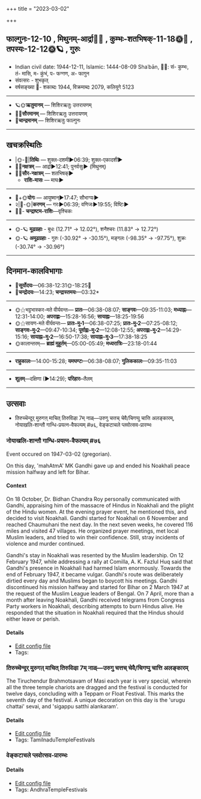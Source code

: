 +++
title = "2023-03-02"

+++
## फाल्गुनः-12-10  ,  मिथुनम्-आर्द्रा🌛🌌  ,  कुम्भः-शतभिषक्-11-18🌞🌌  ,  तपस्यः-12-12🌞🪐  ,  गुरुः
- Indian civil date: 1944-12-11, Islamic: 1444-08-09 Shaʿbān, 🌌🌞: सं- कुम्भः, तं- मासि, म- कुंभं, प- फग्गण, अ- फागुन
- संवत्सरः - शुभकृत्
- वर्षसङ्ख्या 🌛- शकाब्दः 1944, विक्रमाब्दः 2079, कलियुगे 5123
___________________
- 🪐🌞**ऋतुमानम्** — शिशिरऋतुः उत्तरायणम्
- 🌌🌞**सौरमानम्** — शिशिरऋतुः उत्तरायणम्
- 🌛**चान्द्रमानम्** — शिशिरऋतुः फाल्गुनः
___________________


## खचक्रस्थितिः
- |🌞-🌛|**तिथिः** — शुक्ल-दशमी►06:39; शुक्ल-एकादशी►  
- 🌌🌛**नक्षत्रम्** — आर्द्रा►12:41; पुनर्वसुः► (मिथुनम्)  
- 🌌🌞**सौर-नक्षत्रम्** — शतभिषक्►  
  - **राशि-मासः** — माघः► 
___________________
- 🌛+🌞**योगः** — आयुष्मान्►17:47; सौभाग्यः►  
- २|🌛-🌞|**करणम्** — गरः►06:39; वणिजः►19:55; विष्टिः►  
- 🌌🌛- **चन्द्राष्टम-राशिः**—वृश्चिकः  
___________________
- 🌞-🪐 **मूढग्रहाः** - बुधः (12.71° → 12.02°), शनैश्चरः (11.83° → 12.72°)
- 🌞-🪐 **अमूढग्रहाः** - गुरुः (-30.92° → -30.15°), मङ्गलः (-98.35° → -97.75°), शुक्रः (-30.74° → -30.96°)
___________________


## दिनमान-कालविभागाः
- 🌅**सूर्योदयः**—06:38-12:31🌞️-18:25🌇  
- 🌛**चन्द्रोदयः**—14:23; **चन्द्रास्तमयः**—03:32*  
___________________
- 🌞⚝भट्टभास्कर-मते वीर्यवन्तः— **प्रातः**—06:38-08:07; **साङ्गवः**—09:35-11:03; **मध्याह्नः**—12:31-14:00; **अपराह्णः**—15:28-16:56; **सायाह्नः**—18:25-19:56  
- 🌞⚝सायण-मते वीर्यवन्तः— **प्रातः-मु॰1**—06:38-07:25; **प्रातः-मु॰2**—07:25-08:12; **साङ्गवः-मु॰2**—09:47-10:34; **पूर्वाह्णः-मु॰2**—12:08-12:55; **अपराह्णः-मु॰2**—14:29-15:16; **सायाह्नः-मु॰2**—16:50-17:38; **सायाह्नः-मु॰3**—17:38-18:25  
- 🌞कालान्तरम्— **ब्राह्मं मुहूर्तम्**—05:00-05:49; **मध्यरात्रिः**—23:18-01:44  
___________________
- **राहुकालः**—14:00-15:28; **यमघण्टः**—06:38-08:07; **गुलिककालः**—09:35-11:03  
___________________
- **शूलम्**—दक्षिणा (►14:29); **परिहारः**–तैलम्  
___________________

## उत्सवाः
- तिरुच्चॆन्दूर् मुरुगऩ् माचित् तिरुविऴा 7म् नाळ्—उरुगु चत्तच् चेवै/चिगप्पु चात्ति अलङ्कारम्, नोयाखलि-शान्तौ गान्धि-प्रयत्न-वैफल्यम् #७६, वेङ्कटाचले प्लवोत्सव-प्रारम्भः
### नोयाखलि-शान्तौ गान्धि-प्रयत्न-वैफल्यम् #७६

Event occured on 1947-03-02 (gregorian). 

On this day, 'mahAtmA' MK Gandhi gave up and ended his Noakhali peace mission halfway and left for Bihar.

#### Context
On 18 October, Dr. Bidhan Chandra Roy personally communicated with Gandhi, appraising him of the massacre of Hindus in Noakhali and the plight of the Hindu women. At the evening prayer event, he mentioned this, and decided to visit Noakhali. Gandhi started for Noakhali on 6 November and reached Chaumuhani the next day.  In the next seven weeks, he covered 116 miles and visited 47 villages. He organized prayer meetings, met local Muslim leaders, and tried to win their confidence. Still, stray incidents of violence and murder continued.

Gandhi's stay in Noakhali was resented by the Muslim leadership. On 12 February 1947, while addressing a rally at Comilla, A. K. Fazlul Huq said that Gandhi's presence in Noakhali had harmed Islam enormously. Towards the end of February 1947, it became vulgar. Gandhi's route was deliberately dirtied every day and Muslims began to boycott his meetings. Gandhi discontinued his mission halfway and started for Bihar on 2 March 1947 at the request of the Muslim League leaders of Bengal. On 7 April, more than a month after leaving Noakhali, Gandhi received telegrams from Congress Party workers in Noakhali, describing attempts to burn Hindus alive. He responded that the situation in Noakhali required that the Hindus should either leave or perish.

#### Details
- [Edit config file](https://github.com/jyotisham/adyatithi/blob/master/mahApuruSha/xatra-later/gregorian/day/03/02/noya-khali-shAntu_gAndhi-prayatna-vaiphalyam.toml)
- Tags: 


### तिरुच्चॆन्दूर् मुरुगऩ् माचित् तिरुविऴा 7म् नाळ्—उरुगु चत्तच् चेवै/चिगप्पु चात्ति अलङ्कारम्



The Tiruchendur Brahmotsavam of Masi each year is very special, wherein all the three temple chariots are dragged and the festival is conducted for twelve days, concluding with a Teppam or Float Festival. This marks the seventh day of the festival. A unique decoration on this day is the 'urugu chattai' sevai, and 'sigappu satthi alankaram'.

#### Details
- [Edit config file](https://github.com/jyotisham/adyatithi/blob/master/temples/Tamil/relative_event/tiruccendUr_mAcit_tiruvizhA_nir2aivu/offset__-5/tiruccendUr_murugan2_mAcit_tiruvizhA_%23%237%23%23m_nAL%E2%80%94urugu_cattac_cEvai_or_cigappu_cAtti_alaGkAram.toml)
- Tags: TamilnaduTempleFestivals


### वेङ्कटाचले प्लवोत्सव-प्रारम्भः





#### Details
- [Edit config file](https://github.com/jyotisham/adyatithi/blob/master/temples/venkaTAchala/relative_event/vEGkaTAcalE_plavOtsava-samApanam/offset__-4/vEGkaTAcalE_plavOtsava-ArambhaH.toml)
- Tags: AndhraTempleFestivals


